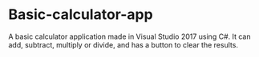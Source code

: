# Basic-calculator-app
A basic calculator application made in Visual Studio 2017 using C#. It can add, subtract, multiply or divide, and has a button to clear the results.
